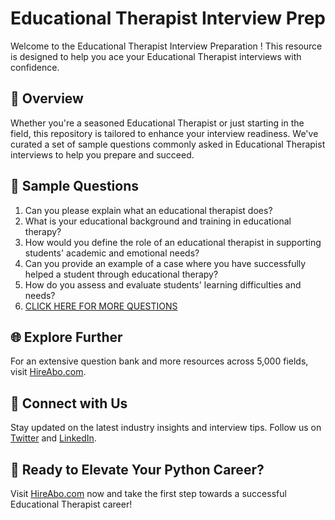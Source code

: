 # Educational Therapist Interview Prep

Welcome to the Educational Therapist Interview Preparation ! This resource is designed to help you ace your Educational Therapist interviews with confidence.

## 🚀 Overview

Whether you're a seasoned Educational Therapist or just starting in the field, this repository is tailored to enhance your interview readiness. We've curated a set of sample questions commonly asked in Educational Therapist interviews to help you prepare and succeed.

## 📝 Sample Questions

1. Can you please explain what an educational therapist does?
2. What is your educational background and training in educational therapy?
3. How would you define the role of an educational therapist in supporting students' academic and emotional needs?
4. Can you provide an example of a case where you have successfully helped a student through educational therapy?
5. How do you assess and evaluate students' learning difficulties and needs?
6. [CLICK HERE FOR MORE QUESTIONS](https://hireabo.com/job/4_2_19/Educational%20Therapist)

## 🌐 Explore Further

For an extensive question bank and more resources across 5,000 fields, visit [HireAbo.com](https://www.hireabo.com).

## 📱 Connect with Us

Stay updated on the latest industry insights and interview tips. Follow us on [Twitter](https://twitter.com/hireabo) and [LinkedIn](https://www.linkedin.com/in/hire-abo-3609972a8/).

## 🚀 Ready to Elevate Your Python Career?

Visit [HireAbo.com](https://www.hireabo.com) now and take the first step towards a successful Educational Therapist career!
